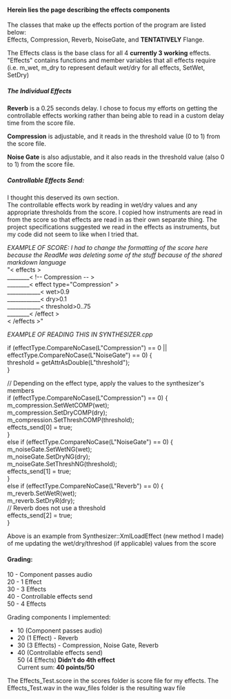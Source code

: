 #### Herein lies the page describing the effects components

The classes that make up the effects portion of the program are listed below:  
Effects, Compression, Reverb, NoiseGate, and **TENTATIVELY** Flange.  

The Effects class is the base class for all 4 **currently 3 working** effects. "Effects" contains functions and member variables that all effects require (i.e. m_wet, m_dry to represent default wet/dry for all effects, SetWet, SetDry)  

##### The Individual Effects

**Reverb** is a 0.25 seconds delay. I chose to focus my efforts on getting the controllable effects working rather than being able to read in a custom delay time from the score file.  

**Compression** is adjustable, and it reads in the threshold value (0 to 1) from the score file.  

**Noise Gate** is also adjustable, and it also reads in the threshold value (also 0 to 1) from the score file.  

##### Controllable Effects Send:  
I thought this deserved its own section.  
The controllable effects work by reading in wet/dry values and any appropriate thresholds from the score. I copied how instruments are read in from the score so that effects are read in as their own separate thing. The project specifications suggested we read in the effects as instruments, but my code did not seem to like when I tried that.  

*EXAMPLE OF SCORE: I had to change the formatting of the score here because the ReadMe was deleting some of the stuff because of the shared markdown language*  
"< effects >  
________< !-- Compression -- >  
________< effect type="Compression" >  
____________< wet>0.9</wet >  
____________< dry>0.1</dry >  
____________< threshold>0..75</threshold >  
________< /effect >  
< /effects >"  

*EXAMPLE OF READING THIS IN SYNTHESIZER.cpp*  

if (effectType.CompareNoCase(L"Compression") == 0 || effectType.CompareNoCase(L"NoiseGate") == 0) {  
    threshold = getAttrAsDouble(L"threshold");  
}  

// Depending on the effect type, apply the values to the synthesizer's members  
if (effectType.CompareNoCase(L"Compression") == 0) {  
    m_compression.SetWetCOMP(wet);  
    m_compression.SetDryCOMP(dry);  
    m_compression.SetThreshCOMP(threshold);  
    effects_send[0] = true;  
}  
else if (effectType.CompareNoCase(L"NoiseGate") == 0) {  
    m_noiseGate.SetWetNG(wet);  
    m_noiseGate.SetDryNG(dry);  
    m_noiseGate.SetThreshNG(threshold);  
    effects_send[1] = true;  
}  
else if (effectType.CompareNoCase(L"Reverb") == 0) {  
    m_reverb.SetWetR(wet);  
    m_reverb.SetDryR(dry);  
    // Reverb does not use a threshold  
    effects_send[2] = true;  
}  

Above is an example from Synthesizer::XmlLoadEffect (new method I made) of me updating the wet/dry/threshod (if applicable) values from the score

#### Grading:  
10 - Component passes audio  
20 - 1 Effect  
30 - 3 Effects  
40 - Controllable effects send  
50 - 4 Effects  

Grading components I implemented:
+ 10 (Component passes audio)  
+ 20 (1 Effect)  - Reverb
+ 30 (3 Effects) - Compression, Noise Gate, Reverb
+ 40 (Controllable effects send)  
50 (4 Effects) **Didn't do 4th effect**  
Current sum: **40 points/50**

The Effects_Test.score in the scores folder is score file for my effects. The Effects_Test.wav in the wav_files folder is the resulting wav file
